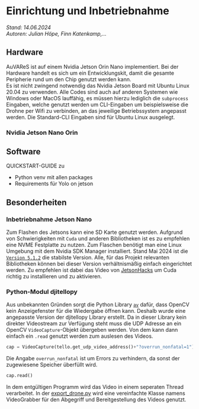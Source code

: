 # Einrichtung und Inbetriebnahme
*Stand: 14.06.2024*<br>
*Autoren: Julian Höpe, Finn Katenkamp,...*
## Hardware
AuVAReS ist auf einem Nvidia Jetson Orin Nano implementiert. Bei der Hardware handelt es sich um ein Entwicklungskit, damit die gesamte Peripherie rund um den Chip genutzt werden kann. <br>
Es ist nicht zwingend notwendig das Nvidia Jetson Board mit Ubuntu Linux 20.04 zu verwenden. Alle Codes sind auch auf anderen Systemen wie Windows oder MacOS lauffähig, es müssen hierzu lediglich die `subprocess` Eingaben, welche genutzt werden um CLI-Eingaben um beispielsweise die Drohne per Wifi zu verbinden, an das jeweilige Betriebssystem angepasst werden. Die Standard-CLI Eingaben sind für Ubuntu Linux ausgelegt.
### Nvidia Jetson Nano Orin


## Software
QUICKSTART-GUIDE zu
- Python venv mit allen packages
- Requirements für Yolo on jetson
## Besonderheiten

### Inbetriebnahme Jetson Nano
Zum Flashen des Jetsons kann eine SD Karte genutzt werden. Aufgrund von Schwierigkeiten mit `Cuda` und anderen Bibliotheken ist es zu empfehlen eine NVME Festplatte zu nutzen. Zum Flaschen benötigt man eine Linux Umgebung mit dem Nvidia SDK Manager installiert. Stand Mai 2024 ist die [`Version 5.1.2`](https://developer.nvidia.com/embedded/jetpack-sdk-512) die stabilste Version. Alle, für das Projekt relevanten Bibliotheken können bei dieser Version verhältnismäßig einfach eingerichtet werden. Zu empfehlen ist dabei das Video von [JetsonHacks](https://youtu.be/art0-99fFa8?si=-EsLxhJP-dhlvC51) um Cuda richtig zu installieren und zu aktivieren.

### Python-Modul djitellopy
Aus unbekannten Gründen sorgt die Python Library [`av`](https://pypi.org/project/av/) dafür, dass OpenCV kein Anzeigefenster für die Wiedergabe öffnen kann. Deshalb wurde eine angepasste Version der djitellopy Library erstellt. Da in dieser Library kein direkter Videostream zur Verfügung steht muss die UDP Adresse an ein OpenCV `VideoCapture`-Objekt übergeben werden. Von dem kann dann einfach ein `.read` genutzt werden zum auslesen des Videos.
```python
cap = VideoCapture(tello.get_udp_video_address()+"?overrun_nonfatal=1")
```
Die Angabe `overrun_nonfatal` ist um Errors zu verhindern, da sonst der zugewiesene Speicher überfüllt wird.
```python
cap.read()
```

In dem entgültigen Programm wird das Video in einem seperaten Thread verarbeitet. In der [export_drone.py](../../../files/Drohne/main/export_drone.py) wird eine vereinfachte Klasse namens VideoGrabber für den Abgegriff und Bereitgestellung des Videos genutzt.
